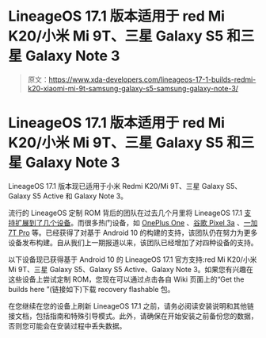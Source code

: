 # LineageOS 17.1 版本适用于 red Mi K20/小米 Mi 9T、三星 Galaxy S5 和三星 Galaxy Note 3

> 原文：<https://www.xda-developers.com/lineageos-17-1-builds-redmi-k20-xiaomi-mi-9t-samsung-galaxy-s5-samsung-galaxy-note-3/>

# LineageOS 17.1 版本适用于 red Mi K20/小米 Mi 9T、三星 Galaxy S5 和三星 Galaxy Note 3

LineageOS 17.1 版本现已适用于小米 Redmi K20/Mi 9T、三星 Galaxy S5、Galaxy S5 Active 和 Galaxy Note 3。

流行的 LineageOS 定制 ROM 背后的团队在过去几个月里将 LineageOS 17.1 [支持扩展到了几个设备](https://www.xda-developers.com/asus-rog-phone-ii-google-pixel-3-xl-samsung-galaxy-a7-2016-lineageos-17-1/)。而很多热门设备，如 [OnePlus One](https://www.xda-developers.com/lineageos-17-1-adds-support-for-the-oneplus-one-sony-xperia-xz2-xz2-compact-and-fxtec-pro1/) 、[谷歌 Pixel 3a](https://www.xda-developers.com/lineageos-17-1-adds-support-google-pixel-3a-google-pixel-4-moto-g7-power-play-huawei-p20-lite-p-smart/) 、[一加 7T Pro](https://www.xda-developers.com/lineageos-17-1-adds-support-oneplus-7t-pro-redmi-note-8-8t-sony-xperia-z3-series/) 等。已经获得了对基于 Android 10 的构建的支持，该团队仍在努力为更多设备发布构建。自从我们上一期报道以来，该团队已经增加了对四种设备的支持。

以下设备现已获得基于 Android 10 的 LineageOS 17.1 官方支持:red Mi K20/小米 Mi 9T、三星 Galaxy S5、Galaxy S5 Active、Galaxy Note 3。如果您有兴趣在这些设备上尝试定制 ROM，您现在可以通过点击各自 Wiki 页面上的“Get the builds here ”(链接如下)下载 recovery flashable 包。

在您继续在您的设备上刷新 LineageOS 17.1 之前，请务必阅读安装说明和其他链接文档，包括指南和特殊引导模式。此外，请确保在开始安装之前备份您的数据，否则您可能会在安装过程中丢失数据。